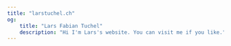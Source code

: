 ```yaml
---
title: "larstuchel.ch"
og:
    title: "Lars Fabian Tuchel"
    description: "Hi I'm Lars's website. You can visit me if you like."
---
```

